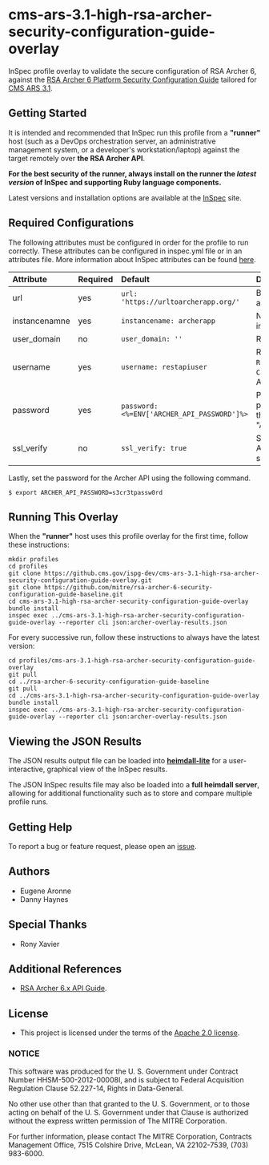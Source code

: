 # cms-ars-3.1-high-rsa-archer-security-configuration-guide-overlay
InSpec profile overlay to validate the secure configuration of RSA Archer 6, against the [RSA Archer 6 Platform Security Configuration Guide](https://community.rsa.com/docs/DOC-32567) tailored for [CMS ARS 3.1](https://www.cms.gov/Research-Statistics-Data-and-Systems/CMS-Information-Technology/InformationSecurity/Info-Security-Library-Items/ARS-31-Publication.html).

## Getting Started

It is intended and recommended that InSpec run this profile from a __"runner"__ host (such as a DevOps orchestration server, an administrative management system, or a developer's workstation/laptop) against the target remotely over __the RSA Archer API__.

__For the best security of the runner, always install on the runner the _latest version_ of InSpec and supporting Ruby language components.__ 

Latest versions and installation options are available at the [InSpec](http://inspec.io/) site.

## Required Configurations

The following attributes must be configured in order for the profile to run correctly. These attributes can be configured in inspec.yml file or in an attributes file. More information about InSpec attributes can be found [here](https://www.inspec.io/docs/reference/profiles/).
    
| Attribute                     | Required | Default     | Description                                                           |
| :---                          | :---     | :---        | :---                                                               |
| url           | yes | `url: 'https://urltoarcherapp.org/'`        | Base URL of the RSA Archer application. |
| instancenamne | yes | `instancename: archerapp`                   | Name of the RSA Archer instance.        |
| user_domain   | no  | `user_domain: ''`                           | RSA Archer User Domain.                 |
| username      | yes | `username: restapiuser`                     | REST API User with at least `Read-Only` access to `Access Control` attributes on Archer.|
| password      | yes | `password: <%=ENV['ARCHER_API_PASSWORD']%>` | Password of the users is pulled from the ENV. Export the password to "ARCHER_API_PASSWORD". |
| ssl_verify    | no  | `ssl_verify: true`                          | Set this to 'false' if the Archer application uses self-signed certificates. |

Lastly, set the password for the Archer API using the following command.
```
$ export ARCHER_API_PASSWORD=s3cr3tpassw0rd
```

## Running This Overlay
When the __"runner"__ host uses this profile overlay for the first time, follow these instructions: 

```
mkdir profiles
cd profiles
git clone https://github.cms.gov/ispg-dev/cms-ars-3.1-high-rsa-archer-security-configuration-guide-overlay.git
git clone https://github.com/mitre/rsa-archer-6-security-configuration-guide-baseline.git
cd cms-ars-3.1-high-rsa-archer-security-configuration-guide-overlay
bundle install
inspec exec ../cms-ars-3.1-high-rsa-archer-security-configuration-guide-overlay --reporter cli json:archer-overlay-results.json
```

For every successive run, follow these instructions to always have the latest version:

```
cd profiles/cms-ars-3.1-high-rsa-archer-security-configuration-guide-overlay
git pull
cd ../rsa-archer-6-security-configuration-guide-baseline
git pull
cd ../cms-ars-3.1-high-rsa-archer-security-configuration-guide-overlay
bundle install
inspec exec ../cms-ars-3.1-high-rsa-archer-security-configuration-guide-overlay --reporter cli json:archer-overlay-results.json
```

## Viewing the JSON Results

The JSON results output file can be loaded into __[heimdall-lite](https://mitre.github.io/heimdall-lite/)__ for a user-interactive, graphical view of the InSpec results. 

The JSON InSpec results file may also be loaded into a __full heimdall server__, allowing for additional functionality such as to store and compare multiple profile runs.  

## Getting Help
To report a bug or feature request, please open an [issue](https://github.cms.gov/ispg-dev/cms-ars-3.1-high-rsa-archer-security-configuration-guide-overlay/issues/new).

## Authors
* Eugene Aronne
* Danny Haynes

## Special Thanks
* Rony Xavier

## Additional References
- [RSA Archer 6.x API Guide](https://community.rsa.com/docs/DOC-41939).

## License
* This project is licensed under the terms of the [Apache 2.0 license](https://www.apache.org/licenses/LICENSE-2.0).

### NOTICE  

This software was produced for the U. S. Government under Contract Number HHSM-500-2012-00008I, and is subject to Federal Acquisition Regulation Clause 52.227-14, Rights in Data-General.  

No other use other than that granted to the U. S. Government, or to those acting on behalf of the U. S. Government under that Clause is authorized without the express written permission of The MITRE Corporation.

For further information, please contact The MITRE Corporation, Contracts Management Office, 7515 Colshire Drive, McLean, VA  22102-7539, (703) 983-6000.
